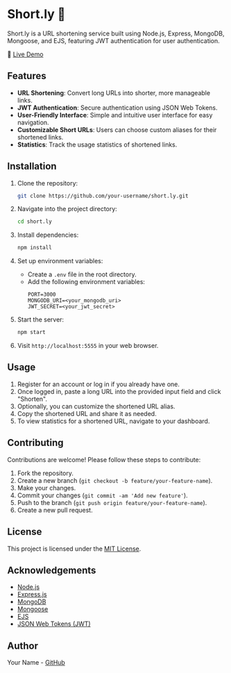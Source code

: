 # Short.ly 🚀

Short.ly is a URL shortening service built using Node.js, Express, MongoDB, Mongoose, and EJS, featuring JWT authentication for user authentication.

🔗 [Live Demo]()  

## Features

- **URL Shortening**: Convert long URLs into shorter, more manageable links.
- **JWT Authentication**: Secure authentication using JSON Web Tokens.
- **User-Friendly Interface**: Simple and intuitive user interface for easy navigation.
- **Customizable Short URLs**: Users can choose custom aliases for their shortened links.
- **Statistics**: Track the usage statistics of shortened links.

## Installation

1. Clone the repository:
   ```bash
   git clone https://github.com/your-username/short.ly.git
   ```

2. Navigate into the project directory:
   ```bash
   cd short.ly
   ```

3. Install dependencies:
   ```bash
   npm install
   ```

4. Set up environment variables:
   - Create a `.env` file in the root directory.
   - Add the following environment variables:
     ```
     PORT=3000
     MONGODB_URI=<your_mongodb_uri>
     JWT_SECRET=<your_jwt_secret>
     ```

5. Start the server:
   ```bash
   npm start
   ```

6. Visit `http://localhost:5555` in your web browser.

## Usage

1. Register for an account or log in if you already have one.
2. Once logged in, paste a long URL into the provided input field and click "Shorten".
3. Optionally, you can customize the shortened URL alias.
4. Copy the shortened URL and share it as needed.
5. To view statistics for a shortened URL, navigate to your dashboard.

## Contributing

Contributions are welcome! Please follow these steps to contribute:

1. Fork the repository.
2. Create a new branch (`git checkout -b feature/your-feature-name`).
3. Make your changes.
4. Commit your changes (`git commit -am 'Add new feature'`).
5. Push to the branch (`git push origin feature/your-feature-name`).
6. Create a new pull request.

## License

This project is licensed under the [MIT License](LICENSE).

## Acknowledgements

- [Node.js](https://nodejs.org/)
- [Express.js](https://expressjs.com/)
- [MongoDB](https://www.mongodb.com/)
- [Mongoose](https://mongoosejs.com/)
- [EJS](https://ejs.co/)
- [JSON Web Tokens (JWT)](https://jwt.io/)

## Author

Your Name - [GitHub](https://github.com/your-username)


